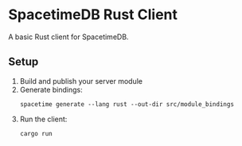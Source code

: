 # SpacetimeDB Rust Client

A basic Rust client for SpacetimeDB.

## Setup

1. Build and publish your server module
2. Generate bindings:
   ```
   spacetime generate --lang rust --out-dir src/module_bindings
   ```
3. Run the client:
   ```
   cargo run
   ```
